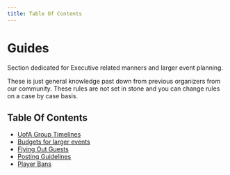 ```yaml
---
title: Table Of Contents
---
```


# Guides

Section dedicated for Executive related manners and larger event planning.

These is just general knowledge past down from previous organizers from our community. These rules are not set in stone and you can change rules on a case by case basis.

## Table Of Contents

- [UofA Group Timelines](./timeline.md)
- [Budgets for larger events](./budget.md)
- [Flying Out Guests](./guests.md)
- [Posting Guidelines](./posting.md)
- [Player Bans](./playerban.md)